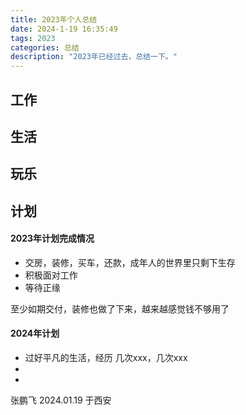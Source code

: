 ```yaml
---
title: 2023年个人总结
date: 2024-1-19 16:35:49
tags: 2023
categories: 总结
description: "2023年已经过去，总结一下。"
---
```



## 工作

## 生活

## 玩乐

## 计划

#### 2023年计划完成情况

- 交房，装修，买车，还款，成年人的世界里只剩下生存
- 积极面对工作
- 等待正缘

至少如期交付，装修也做了下来，越来越感觉钱不够用了


#### 2024年计划

- 过好平凡的生活，经历 几次xxx，几次xxx
- 
- 


张鹏飞
2024.01.19 于西安  
